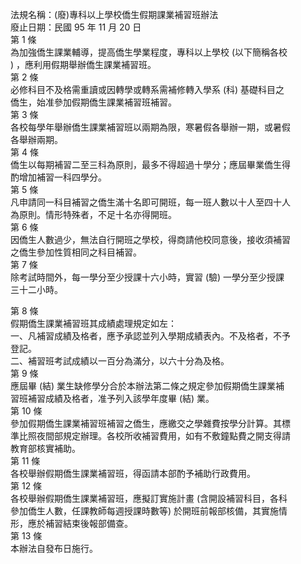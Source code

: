 法規名稱：(廢)專科以上學校僑生假期課業補習班辦法  
廢止日期：民國 95 年 11 月 20 日  
第 1 條  
為加強僑生課業輔導，提高僑生學業程度，專科以上學校 (以下簡稱各校  
) ，應利用假期舉辦僑生課業補習班。  
第 2 條  
必修科目不及格需重讀或因轉學或轉系需補修轉入學系 (科) 基礎科目之  
僑生，始准參加假期僑生課業補習班補習。  
第 3 條  
各校每學年舉辦僑生課業補習班以兩期為限，寒暑假各舉辦一期，或暑假  
各舉辦兩期。  
第 4 條  
僑生以每期補習二至三科為原則，最多不得超過十學分；應屆畢業僑生得  
酌增加補習一科四學分。  
第 5 條  
凡申請同一科目補習之僑生滿十名即可開班，每一班人數以十人至四十人  
為原則。情形特殊者，不足十名亦得開班。  
第 6 條  
因僑生人數過少，無法自行開班之學校，得商請他校同意後，接收須補習  
之僑生參加性質相同之科目補習。  
第 7 條  
除考試時間外，每一學分至少授課十六小時，實習 (驗) 一學分至少授課  
三十二小時。  


第 8 條  
假期僑生課業補習班其成績處理規定如左：  
一、凡補習成績及格者，應予承認並列入學期成績表內。不及格者，不予  
登記。  
二、補習班考試成績以一百分為滿分，以六十分為及格。  
第 9 條  
應屆畢 (結) 業生缺修學分合於本辦法第二條之規定參加假期僑生課業補  
習班補習成績及格者，准予列入該學年度畢 (結) 業。  
第 10 條  
參加假期僑生課業補習班補習之僑生，應繳交之學雜費按學分計算。其標  
準比照夜間部規定辦理。各校所收補習費用，如有不敷鐘點費之開支得請  
教育部核實補助。  
第 11 條  
各校舉辦假期僑生課業補習班，得函請本部酌予補助行政費用。  
第 12 條  
各校舉辦假期僑生課業補習班，應擬訂實施計畫 (含開設補習科目，各科  
參加僑生人數，任課教師每週授課時數等) 於開班前報部核備，其實施情  
形，應於補習結束後報部備查。  
第 13 條  
本辦法自發布日施行。  


